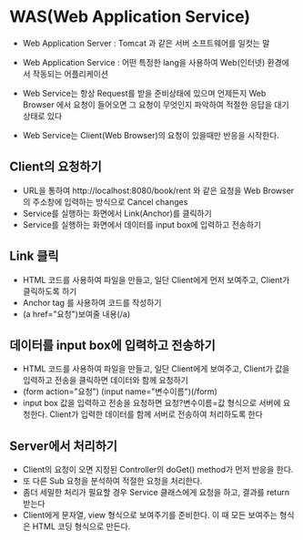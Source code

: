 # WAS(Web Application Service)
* Web Application Server : Tomcat 과 같은 서버 소프트웨어를 일컷는 말
* Web Application Service : 어떤 특정한 lang을 사용하여 Web(인터넷) 환경에서 작동되는 어플리케이션

* Web Service는 항상 Request를 받을 준비상태에 있으며 언제든지 Web Browser 에서 요청이 들어오면 그 요청이 무엇인지 파악하여 적절한 응답을 대기 상태로 있다
* Web Service는 Client(Web Browser)의 요청이 있을때만 반응을 시작한다.

## Client의 요청하기
* URL을 통하여 http://localhost:8080/book/rent 와 같은 요청을 Web Browser의 주소창에 입력하는 방식으로 Cancel changes
* Service를 실행하는 화면에서 Link(Anchor)를 클릭하기
* Service를 실행하는 화면에서 데이터를 input box에 입력하고 전송하기

## Link 클릭
* HTML 코드를 사용하여 파일을 만들고, 일단 Client에게 먼저 보여주고, Client가 클릭하도록 하기
* Anchor tag 를 사용하여 코드를 작성하기
* (a href="요청")보여줄 내용(/a)

## 데이터를 input box에 입력하고 전송하기
* HTML 코드를 사용하여 파일을 만들고, 일단 Client에게 보여주고, Client가 값을 입력하고 전송을 클릭하면 데이터와 함께 요청하기
* (form action="요청") (input name="변수이름")(/form)
* input box 값을 입력하고 전송을 요청하면 요청?변수이름=값 형식으로 서버에 요청한다. Client가 입력한 데이터를 함께 서버로 전송하여 처리하도록 한다

## Server에서 처리하기
* Client의 요청이 오면 지정된 Controller의 doGet() method가 먼저 반응을 한다.
* 또 다른 Sub 요청을 분석하여 적절한 요청을 처리한다.
* 좀더 세밀한 처리가 필요할 경우 Service 클래스에게 요청을 하고, 결과를 return 받는다
* Client에게 문자열, view 형식으로 보여주기를 준비한다. 이 때 모든 보여주는 형식은 HTML 코딩 형식으로 만든다.
